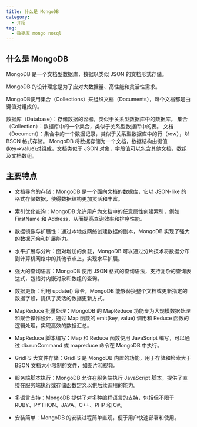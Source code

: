 ```yaml
---
title: 什么是 MongoDB
category:
  - 介绍
tag:
  - 数据库 mongo nosql
---
```

## 什么是 MongoDB
MongoDB 是一个文档型数据库，数据以类似 JSON 的文档形式存储。

MongoDB 的设计理念是为了应对大数据量、高性能和灵活性需求。

MongoDB使用集合（Collections）来组织文档（Documents），每个文档都是由键值对组成的。

数据库（Database）：存储数据的容器，类似于关系型数据库中的数据库。
集合（Collection）：数据库中的一个集合，类似于关系型数据库中的表。
文档（Document）：集合中的一个数据记录，类似于关系型数据库中的行（row），以 BSON 格式存储。
MongoDB 将数据存储为一个文档，数据结构由键值(key=>value)对组成，文档类似于 JSON 对象，字段值可以包含其他文档，数组及文档数组。

## 主要特点
- 文档导向的存储：MongoDB 是一个面向文档的数据库，它以 JSON-like 的格式存储数据，使得数据结构更加灵活和丰富。

- 索引优化查询：MongoDB 允许用户为文档中的任意属性创建索引，例如 FirstName 和 Address，从而提高查询效率和排序性能。

- 数据镜像与扩展性：通过本地或网络创建数据的副本，MongoDB 实现了强大的数据冗余和扩展能力。

- 水平扩展与分片：面对增加的负载，MongoDB 可以通过分片技术将数据分布到计算机网络中的其他节点上，实现水平扩展。

- 强大的查询语言：MongoDB 使用 JSON 格式的查询语法，支持复杂的查询表达式，包括对内嵌对象和数组的查询。

- 数据更新：利用 update() 命令，MongoDB 能够替换整个文档或更新指定的数据字段，提供了灵活的数据更新方式。

- MapReduce 批量处理：MongoDB 的 MapReduce 功能专为大规模数据处理和聚合操作设计，通过 Map 函数的 emit(key, value) 调用和 Reduce 函数的逻辑处理，实现高效的数据汇总。

- MapReduce 脚本编写：Map 和 Reduce 函数使用 JavaScript 编写，可以通过 db.runCommand 或 mapreduce 命令在 MongoDB 中执行。

- GridFS 大文件存储：GridFS 是 MongoDB 内置的功能，用于存储和检索大于 BSON 文档大小限制的文件，如图片和视频。

- 服务端脚本执行：MongoDB 允许在服务端执行 JavaScript 脚本，提供了直接在服务端执行或存储函数定义以供后续调用的能力。

- 多语言支持：MongoDB 提供了对多种编程语言的支持，包括但不限于 RUBY、PYTHON、JAVA、C++、PHP 和 C#。

- 安装简单：MongoDB 的安装过程简单直观，便于用户快速部署和使用。
